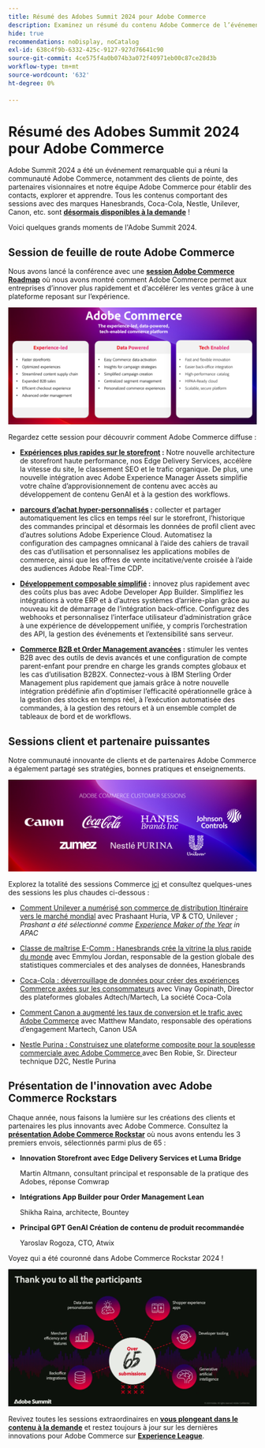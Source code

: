 ```yaml
---
title: Résumé des Adobes Summit 2024 pour Adobe Commerce
description: Examinez un résumé du contenu Adobe Commerce de l’événement d’Adobe Summit 2024.
hide: true
recommendations: noDisplay, noCatalog
exl-id: 638c4f9b-6332-425c-9127-927d76641c90
source-git-commit: 4ce575f4a0b074b3a072f40971eb00c87ce28d3b
workflow-type: tm+mt
source-wordcount: '632'
ht-degree: 0%

---
```


# Résumé des Adobes Summit 2024 pour Adobe Commerce

Adobe Summit 2024 a été un événement remarquable qui a réuni la communauté Adobe Commerce, notamment des clients de pointe, des partenaires visionnaires et notre équipe Adobe Commerce pour établir des contacts, explorer et apprendre. Tous les contenus comportant des sessions avec des marques Hanesbrands, Coca-Cola, Nestle, Unilever, Canon, etc. sont [**désormais disponibles à la demande**](https://business.adobe.com/summit/2024/sessions.html?Track=Commerce) !

Voici quelques grands moments de l&#39;Adobe Summit 2024.

## Session de feuille de route Adobe Commerce

Nous avons lancé la conférence avec une [**session Adobe Commerce Roadmap**](https://business.adobe.com/summit/2024/sessions/adobe-commerce-2024-product-roadmap-review-s432.html) où nous avons montré comment Adobe Commerce permet aux entreprises d’innover plus rapidement et d’accélérer les ventes grâce à une plateforme reposant sur l’expérience.

![Capture d&#39;écran d&#39;un ordinateur](../../assets/events/image1.png)

Regardez cette session pour découvrir comment Adobe Commerce diffuse :

- **[Expériences plus rapides sur le storefront](https://experienceleague.adobe.com/developer/commerce/storefront/?lang=fr) :** Notre nouvelle architecture de storefront haute performance, nos Edge Delivery Services, accélère la vitesse du site, le classement SEO et le trafic organique. De plus, une nouvelle intégration avec Adobe Experience Manager Assets simplifie votre chaîne d’approvisionnement de contenu avec accès au développement de contenu GenAI et à la gestion des workflows.

- **[parcours d’achat hyper-personnalisés](https://experienceleague.adobe.com/fr/docs/commerce-admin/customers/customers-menu/personalize-scale) :** collecter et partager automatiquement les clics en temps réel sur le storefront, l’historique des commandes principal et désormais les données de profil client avec d’autres solutions Adobe Experience Cloud. Automatisez la configuration des campagnes omnicanal à l’aide des cahiers de travail des cas d’utilisation et personnalisez les applications mobiles de commerce, ainsi que les offres de vente incitative/vente croisée à l’aide des audiences Adobe Real-Time CDP.

- **[Développement composable simplifié](https://developer.adobe.com/commerce/extensibility/app-development/learning-path/) :** innovez plus rapidement avec des coûts plus bas avec Adobe Developer App Builder. Simplifiez les intégrations à votre ERP et à d’autres systèmes d’arrière-plan grâce au nouveau kit de démarrage de l’intégration back-office. Configurez des webhooks et personnalisez l’interface utilisateur d’administration grâce à une expérience de développement unifiée, y compris l’orchestration des API, la gestion des événements et l’extensibilité sans serveur.

- **[Commerce B2B et Order Management avancées](https://experienceleague.adobe.com/fr/docs/commerce-admin/b2b/introduction) :** stimuler les ventes B2B avec des outils de devis avancés et une configuration de compte parent-enfant pour prendre en charge les grands comptes globaux et les cas d’utilisation B2B2X. Connectez-vous à IBM Sterling Order Management plus rapidement que jamais grâce à notre nouvelle intégration prédéfinie afin d’optimiser l’efficacité opérationnelle grâce à la gestion des stocks en temps réel, à l’exécution automatisée des commandes, à la gestion des retours et à un ensemble complet de tableaux de bord et de workflows.

## Sessions client et partenaire puissantes

Notre communauté innovante de clients et de partenaires Adobe Commerce a également partagé ses stratégies, bonnes pratiques et enseignements.

![Groupe de logos sur fond violet](../../assets/events/image2.png)

Explorez la totalité des sessions Commerce [ici](https://business.adobe.com/summit/2024/sessions.html?Track=Commerce) et consultez quelques-unes des sessions les plus chaudes ci-dessous :

- [Comment Unilever a numérisé son commerce de distribution Itinéraire vers le marché mondial](https://business.adobe.com/summit/2024/sessions/how-unilever-digitized-its-distributive-trade-rout-s430.html) avec Prashaant Huria, VP &amp; CTO, Unilever ; *Prashant a été sélectionné comme [Experience Maker of the Year](https://www.adobeexperienceawards.com/stories2024) in APAC*

- [Classe de maîtrise E-Comm : Hanesbrands crée la vitrine la plus rapide du monde](https://business.adobe.com/summit/2024/sessions/ecomm-masterclass-hanesbrands-creates-the-worlds-f-s435.html) avec Emmylou Jordan, responsable de la gestion globale des statistiques commerciales et des analyses de données, Hanesbrands

- [ Coca-Cola : déverrouillage de données pour créer des expériences Commerce axées sur les consommateurs](https://business.adobe.com/summit/2024/sessions/cocacola-unlocking-data-to-create-consumercentric-s434.html) avec Vinay Gopinath, Director des plateformes globales Adtech/Martech, La société Coca-Cola

- [Comment Canon a augmenté les taux de conversion et le trafic avec Adobe Commerce](https://business.adobe.com/summit/2024/sessions/how-canon-increased-conversion-rates-and-traffic-u-s438.html) avec Matthew Mandato, responsable des opérations d’engagement Martech, Canon USA

- [ Nestle Purina : Construisez une plateforme composite pour la souplesse commerciale avec Adobe Commerce ](https://business.adobe.com/summit/2024/sessions/purina-takes-composable-commerce-approach-to-boost-s437.html) avec Ben Robie, Sr. Directeur technique D2C, Nestle Purina

## Présentation de l&#39;innovation avec Adobe Commerce Rockstars

Chaque année, nous faisons la lumière sur les créations des clients et partenaires les plus innovants avec Adobe Commerce. Consultez la **[présentation Adobe Commerce Rockstar](https://business.adobe.com/summit/2024/sessions/adobe-commerce-rockstar-showcase-s431.html)** où nous avons entendu les 3 premiers envois, sélectionnés parmi plus de 65 :

- **Innovation Storefront avec Edge Delivery Services et Luma Bridge**

  Martin Altmann, consultant principal et responsable de la pratique des Adobes, réponse Comwrap

- **Intégrations App Builder pour Order Management Lean**

  Shikha Raina, architecte, Bountey

- **Principal GPT GenAI Création de contenu de produit recommandée**

  Yaroslav Rogoza, CTO, Atwix

Voyez qui a été couronné dans Adobe Commerce Rockstar 2024 !

![Capture d’écran d’un arrière-plan noir avec texte et icônes blancs](../../assets/events/image3.png)

Revivez toutes les sessions extraordinaires en **[vous plongeant dans le contenu à la demande](https://business.adobe.com/summit/2024/sessions.html?Track=Commerce)** et restez toujours à jour sur les dernières innovations pour Adobe Commerce sur [**Experience League**](https://experienceleague.adobe.com/fr/docs/commerce-admin/start/about).
